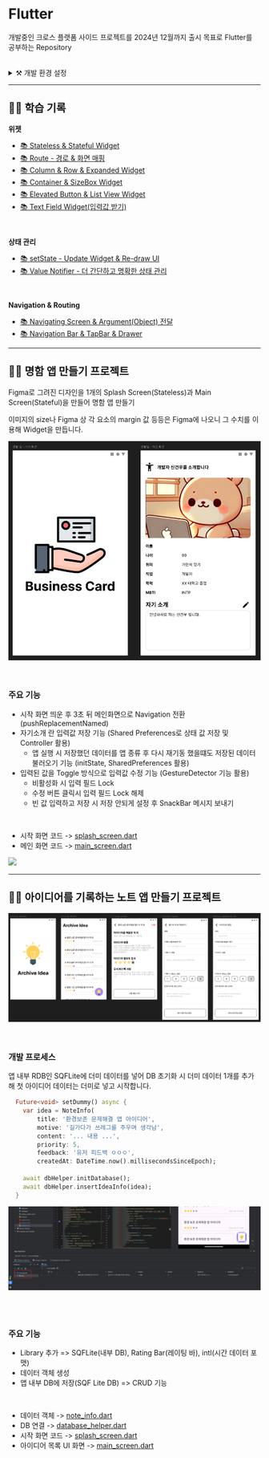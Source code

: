 # Flutter

개발중인 크로스 플랫폼 사이드 프로젝트를 2024년 12월까지 출시 목표로 Flutter를 공부하는 Repository

<br>

<details>
<summary>⚒️ 개발 환경 설정</summary>

### Flutter SDK Setting

[Flutter SDK 설치](https://docs.flutter.dev/get-started/install)

- 환경변수 설정 필요
- cmd -> flutter docker 체크리스트 확인

<br>

### Android SDK & Studio Setting

[Android Studio 설치](https://developer.android.com/studio?hl=ko)

[Visual Studio Tools (C++) 설치](https://visualstudio.microsoft.com/ko/downloads)

1. **설치 후 SDK Manager에서 Andriod SDK, Android API 34 추가**
2. **SDK Tools에서 아래 Tool 설치**
- Android Command Line Tools
- NDK
- Android SDK Build-Tools
- Android Emulator
- Android SDK Platform-Tools
- Inter x86 Emulator Accelerator (HAXM installer)

3. **위 과정 전부 수행 후 cmd에 flutter-doctor 실행**
- 만약 `Android license status unknown` 에러가 뜬다면 `flutter doctor --android-licenses` 실행
- 만약 `CocoaPods not installed`가 에러가 뜬다면
4. **Dart, Flutter Plugin 설치**

<br>

### Emulator Setting

1. Flutter Project 생성
2. Tools - Device Manager - '+' 버튼(Create a new Device)
3. Pixel & PlayStore 마크가 있는 Device 선택 후 Next
4. UpsideDownCake 설치 후 설치된 Release를 선택 후 Next
5. AVD Name 정하고 하단 Show Advanced Settings 진입
6. Internal Storage Size를 적당히 변경(ex: 30GB) 후 Finish를 클릭해 Emulator 생성
7. (선택) Android Studio Setting - emulator 검색 - Launch in a tool window 체크 해제 (Emulator를 독립적인 창에서 실행)

<br>

### IntelliJ Flutter 개발 환경 세팅

- Settings - SDK 검색 - Edit 눌러 Android SDK 설치 (ANDROID_SDK_ROOT 변수도 같이 설정 - SDK 경로)
- Flutter Plugin 설치
- Flutter SDK 설치 및 환경변수 설정
- Settings - Flutter 검색 - SDK 경로 설정
- Dark SDK 경로 지정 -> `/flutter-SDK-경로/bin/cache/dart-sdk`
- `flutter config --android-sdk [Android SDK 경로]` 입력
- `flutter doctor` 실행
- Tools - Android - Device Manager - Device 생성

<br>

### Flutter Dependency

- `flutter pub add [패키지 이름]`

</details>

---

## 👨‍💻 학습 기록

**위젯**

- [📚 Stateless & Stateful Widget](Desc/Widget/State/Stateless-Stateful.md)
- [📚 Route - 경로 & 화면 매핑](./Desc/Widget/Route/Route.md)
- [📚 Column & Row & Expanded Widget](Desc/Widget/Row-Column-Expanded/Column-Row-Expanded.md)
- [📚 Container & SizeBox Widget](./Desc/Widget/Container-SizeBox/Container-SizeBox.md)
- [📚 Elevated Button & List View Widget](./Desc/Widget/ElevateButton-ListView/ElevatedButton-ListView.md)
- [📚 Text Field Widget(입력값 받기)](./Desc/Widget/TextField/TextField.md)

<br>

**상태 관리**

- [📚 setState - Update Widget & Re-draw UI](./Desc/State/SetState/SetState.md)
- [📚 Value Notifier - 더 간단하고 명확한 상태 관리](./Desc/State/Value-Notifier/Value-Notifier.md)

<br>

**Navigation & Routing**

- [📚 Navigating Screen & Argument(Object) 전달](./Desc/Navigation/Navigator-Object/Navigator-Object.md)
- [📚 Navigation Bar & TapBar & Drawer](./Desc/Navigation/Barr-Drawer/Bar-Drawer.md)

---

## 👨‍💻 명함 앱 만들기 프로젝트

Figma로 그려진 디자인을 1개의 Splash Screen(Stateless)과 Main Screen(Stateful)을 만들어 명함 앱 만들기

이미지의 size나 Figma 상 각 요소의 margin 값 등등은 Figma에 나오니 그 수치를 이용해 Widget을 만듭니다.

![](./Desc/Card-Project/1.png)

<br>

### 주요 기능

- 시작 화면 띄운 후 3초 뒤 메인화면으로 Navigation 전환 (pushReplacementNamed)
- 자기소개 란 입력값 저장 기능 (Shared Preferences로 상태 값 저장 및 Controller 활용)
  - 앱 실행 시 저장했던 데이터를 앱 종류 후 다시 재기동 했을떄도 저장된 데이터 불러오기 기능 (initState, SharedPreferences 활용)
- 입력된 값을 Toggle 방식으로 입력값 수정 기능 (GestureDetector 기능 활용)
  - 비활성화 시 입력 필드 Lock
  - 수정 버튼 클릭시 입력 필드 Lock 해제
  - 빈 값 입력하고 저장 시 저장 안되게 설정 후 SnackBar 메시지 보내기

<br>

- 시작 화면 코드 -> [splash_screen.dart](./lib/card/splash_screen.dart)
- 메인 화면 코드 -> [main_screen.dart](./lib/card/main_screen.dart)

![](./Desc/Card-Project/card_app.gif)

---

## 👨‍💻 아이디어를 기록하는 노트 앱 만들기 프로젝트

![](./Desc/Idea-Project/1.png)

<br>

### **개발 프로세스**

앱 내부 RDB인 SQFLite에 더미 데이터를 넣어 DB 초기화 시 더미 데이터 1개를 추가해 첫 아이디어 데이터는 더미로 넣고 시작합니다.

```dart
  Future<void> setDummy() async {
    var idea = NoteInfo(
        title: '환경보존 문제해결 앱 아이디어',
        motive: '길가다가 쓰레그를 주우며 생각남',
        content: '... 내용 ...',
        priority: 5,
        feedback: '유저 피드백 ㅇㅇㅇ',
        createdAt: DateTime.now().millisecondsSinceEpoch);

    await dbHelper.initDatabase();
    await dbHelper.insertIdeaInfo(idea);
  }
```

![](./Desc/Idea-Project/2.png)

<br>



<br>

### 주요 기능

- Library 추가 => SQFLite(내부 DB), Rating Bar(레이팅 바), intl(시간 데이터 포맷)
- 데이터 객체 생성
- 앱 내부 DB에 저장(SQF Lite DB) => CRUD 기능

<br>

- 데이터 객체 -> [note_info.dart](./lib/note/data/note_info.dart)
- DB 연결 -> [database_helper.dart](./lib/database/database_helper.dart)
- 시작 화면 코드 -> [splash_screen.dart](./lib/note/splash_screen.dart)
- 아이디어 목록 UI 화면 -> [main_screen.dart](./lib/note/main_screen.dart)